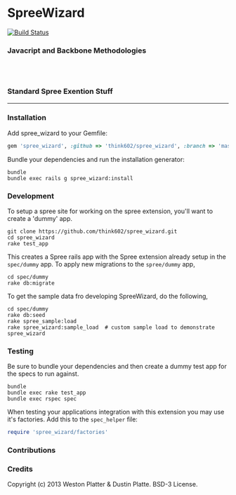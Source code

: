 SpreeWizard
============

[![Build Status](https://travis-ci.org/think602/spree_wizard.png?branch=master)](https://travis-ci.org/think602/spree_wizard)

### Javacript and Backbone Methodologies

<br />
<br />

### Standard Spree Exention Stuff
<hr />


### Installation

Add spree_wizard to your Gemfile:

```ruby
gem 'spree_wizard', :github => 'think602/spree_wizard', :branch => 'master'
```

Bundle your dependencies and run the installation generator:

```shell
bundle
bundle exec rails g spree_wizard:install
```


### Development
To setup a spree site for working on the spree extension, you'll want to create
a 'dummy' app.

```shell
git clone https://github.com/think602/spree_wizard.git
cd spree_wizard
rake test_app
```

This creates a Spree rails app with the Spree extension already setup in the
```spec/dummy``` app. To apply new migrations to the ```spree/dummy``` app,

```shell
cd spec/dummy
rake db:migrate
```

To get the sample data fro developing SpreeWizard, do the following,
```shell
cd spec/dummy
rake db:seed
rake spree_sample:load
rake spree_wizard:sample_load  # custom sample load to demonstrate spree_wizard
```


### Testing
Be sure to bundle your dependencies and then create a dummy test app for the specs to run against.

```shell
bundle
bundle exec rake test_app
bundle exec rspec spec
```

When testing your applications integration with this extension you may use it's factories.
Add this to the `spec_helper` file:

```ruby
require 'spree_wizard/factories'
```

### Contributions

### Credits
Copyright (c) 2013 Weston Platter & Dustin Platte. BSD-3 License.
